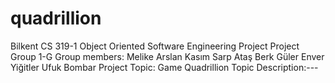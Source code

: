 # quadrillion
Bilkent CS 319-1 Object Oriented Software Engineering Project
Project Group 1-G
Group members:
  Melike Arslan
  Kasım Sarp Ataş
  Berk Güler
  Enver Yiğitler
  Ufuk Bombar
Project Topic: Game Quadrillion
Topic Description:---

